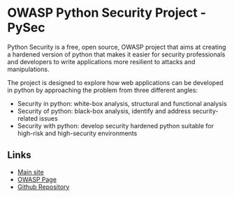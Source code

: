 OWASP Python Security Project - PySec
===========
Python Security is a free, open source, OWASP project that aims at creating a hardened version of python that makes it easier for security professionals and developers to write applications more resilient to attacks and manipulations.

The project is designed to explore how web applications can be developed in python by approaching the problem from three different angles:

+ Security in python: white-box analysis, structural and functional analysis
+ Security of python: black-box analysis, identify and address security-related issues
+ Security with python: develop security hardened python suitable for high-risk and high-security environments

Links
-----
+ [Main site](//pythonsecurity.org "Python Security")
+ [OWASP Page](//www.owasp.org/index.php/OWASP_Python_Security_Project "OWASP Python Security Project")
+ [Github Repository](//https://github.com/ebranca/owasp-pysec "PySec Github")
